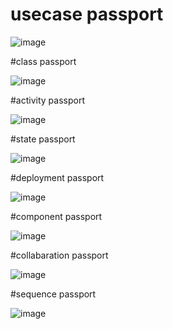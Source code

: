 # usecase passport
![image](https://github.com/Shaiksammera/ooad/assets/112576522/72948640-3950-44aa-9147-89e08513d6bc)

#class passport

![image](https://github.com/Shaiksammera/ooad/assets/112576522/640fd6f8-2de5-4365-99f0-c02c23ea0ccd)

#activity passport

![image](https://github.com/Shaiksammera/ooad/assets/112576522/6c12a33f-e92f-4a8e-9f19-6d55abeee635)

#state passport

![image](https://github.com/Shaiksammera/ooad/assets/112576522/129e2e54-d216-43ae-92c5-11e192795546)

#deployment passport

![image](https://github.com/Shaiksammera/ooad/assets/112576522/3b35e756-4127-4587-9175-ef0e26318e6f)

#component passport

![image](https://github.com/Shaiksammera/ooad/assets/112576522/f40de58d-830b-435c-b236-6785004b7af9)

#collabaration passport

![image](https://github.com/Shaiksammera/ooad/assets/112576522/e2cb39df-6dd3-484c-a624-1430f791b485)

#sequence passport

![image](https://github.com/Shaiksammera/ooad/assets/112576522/196c0c8e-e936-47f2-a5b6-72a2e39cad48)
